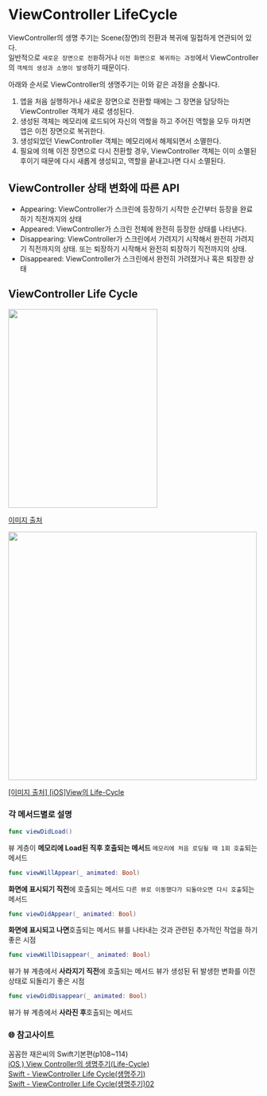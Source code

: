 # ViewController LifeCycle
ViewController의 생명 주기는 Scene(장면)의 전환과 복귀에 밀접하게 연관되어 있다.   
일반적으로 `새로운 장면으로 전환`하거나 `이전 화면으로 복귀하는 과정`에서 ViewController의 `객체의 생성과 소명이 발생`하기 때문이다.

아래와 순서로 ViewController의 생명주기는 이와 같은 과정을 순홚나다.
1. 앱을 처음 실행하거나 새로운 장면으로 전환할 때에는 그 장면을 담당하는 ViewController 객체가 새로 생성된다.
2. 생성된 객체는 메모리에 로드되어 자신의 역할을 하고 주어진 역할을 모두 마치면 앱은 이전 장면으로 복귀한다.
3. 생성되었던 ViewController 객체는 메모리에서 해제되면서 소멸한다.
4. 필요에 의해 이전 장면으로 다시 전환할 경우, ViewController 객체는 이미 소멸된 후이기 때문에 다시 새롭게 생성되고, 역할을 끝내고나면 다시 소멸된다.

## ViewController 상태 변화에 따른 API
- Appearing: ViewController가 스크린에 등장하기 시작한 순간부터 등장을 완료하기 직전까지의 상태
- Appeared: ViewController가 스크린 전체에 완전히 등장한 상태를 나타낸다.
- Disappearing: ViewController가 스크린에서 가려지기 시작해서 완전히 가려지기 직전까지의 상태. 또는 퇴장하기 시작해서 완전히 퇴장하기 직전까지의 상태.
- Disappeared: ViewController가 스크린에서 완전히 가려졌거나 혹은 퇴장한 상태   

## ViewController Life Cycle 
<img src = "https://user-images.githubusercontent.com/92699723/182879205-2561325b-9640-4c69-bc4f-aac998f3bec3.jpeg" width=300 height=400>   

[이미지 출처](https://subscription.packtpub.com/book/application-development/9781783550814/6/ch06lvl1sec60/uiviewcontroller-lifecycle-methods)

<img src = "https://user-images.githubusercontent.com/92699723/182880648-626cf83a-81e2-4095-8b27-c80539127869.png" width=500 height=500>   

[[이미지 출처] [iOS]View의 Life-Cycle](https://do-misol.tistory.com/48)   

### 각 메서드별로 설명
```Swift
func viewDidLoad()
``` 
뷰 게층이 **메모리에 Load된 직후 호출되는 메서드**
`메모리에 처음 로딩될 때 1회 호출`되는 메서드
```Swift
func viewWillAppear(_ animated: Bool)
```
**화면에 표시되기 직전**에 호출되는 메서드
`다른 뷰로 이동했다가 되돌아오면 다시 호출`되는 메서드
```Swift
func viewDidAppear(_ animated: Bool)
```
**화면에 표시되고 나면**호출되는 메서드
뷰를 나타내는 것과 관련된 추가적인 작업을 하기 좋은 시점
```Swift
func viewWillDisappear(_ animated: Bool)
```
뷰가 뷰 계층에서 **사라지기 직전**에 호출되는 메서드
뷰가 생성된 뒤 발생한 변화를 이전 상태로 되돌리기 좋은 시점
```Swift
func viewDidDisappear(_ animated: Bool)
```
뷰가 뷰 계층에서 **사라진 후**호출되는 메서드

### 🌐 참고사이트   
꼼꼼한 재은씨의 Swift기본편(p108~114)   
[iOS ) View Controller의 생명주기(Life-Cycle)](https://zeddios.tistory.com/43)   
[Swift - ViewController Life Cycle(생명주기)](https://tono18.tistory.com/11)   
[Swift - ViewController Life Cycle(생명주기)02](https://tono18.tistory.com/20)   



